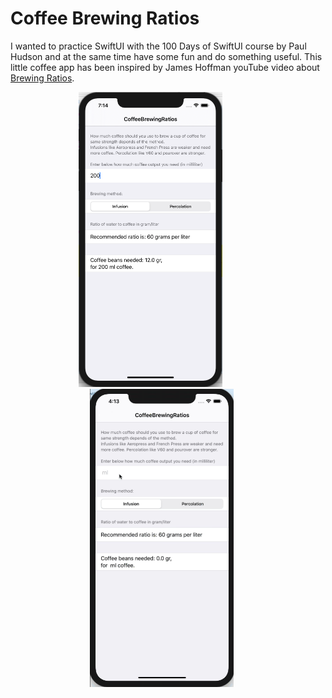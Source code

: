 
# Coffee Brewing Ratios

I wanted to practice SwiftUI with the 100 Days of SwiftUI course by Paul Hudson and at the same time have some fun and do something useful.
This little coffee app has been inspired by James Hoffman youTube video about [Brewing Ratios](https://youtu.be/ipB6P1uzNYM).

<p align="center">
  <img src="/assets/coffee1.png" width="230"  title="Coffee Brewing Ratios">&nbsp;&nbsp;&nbsp;&nbsp;&nbsp;&nbsp;&nbsp;&nbsp;&nbsp;&nbsp;&nbsp;&nbsp;&nbsp;&nbsp;
  <img src="/assets/coffee1.gif" width="230"  title="Coffee Brewing Ratios">&nbsp;&nbsp;&nbsp;&nbsp;&nbsp;
</p>
